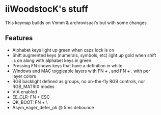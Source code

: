 # iiWoodstocK's stuff

This keymap builds on Vnmm & archrovisual's but with some changes
## Features

-   Alphabet keys light up green when caps lock is on
-   Shift augmented keys (numerals, symbols, etc) light up gold when shift is on along with alphabet keys in green
-   Pressing FN shows keys that have a definition in white
-   Windows and MAC toggleable layers with FN + , and FN + . with per layer colors
-   RGB backlight defined as groups, no on-the-fly RGB controls, nor RGB_MATRIX modes
-   VIA enabled
-   EE_CLR: FN + ESC
-   QK_BOOT: FN + \
-   Asym_eager_defer_pk @ 5ms debounce
